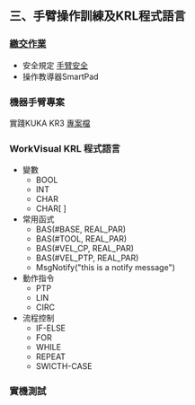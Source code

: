 ## 三、手臂操作訓練及KRL程式語言
### [繳交作業](https://drive.google.com/drive/folders/1Y3z2fzKdRJWUsqoRW0wzBV0vf2mGEnmF?fbclid=IwAR172PehbkoKq6Lboyup1Wp-YAIbEKpJTQUJWJMZ9zZYzy_iTaDapXleThA)

- 安全規定    [手臂安全](http://www.wtech.com.tw/public/download/manual/%E6%A9%9F%E6%A2%B0%E6%89%8B%E8%87%82%E5%AE%89%E5%85%A8%E6%AA%A2%E6%9F%A5%E8%A1%A8.pdf)
- 操作教導器SmartPad
### 機器手臂專案
實踐KUKA KR3 [專案檔](https://github.com/yazelin/usc2019-RobotSim/raw/master/src/USCITC.wvs)

### WorkVisual KRL 程式語言
- 變數
  - BOOL
  - INT
  - CHAR
  - CHAR[  ]
- 常用函式
  - BAS(#BASE, REAL_PAR)  
  - BAS(#TOOL, REAL_PAR)
  - BAS(#VEL_CP, REAL_PAR)
  - BAS(#VEL_PTP, REAL_PAR)
  - MsgNotify("this is a notify message")
- 動作指令
  - PTP
  - LIN
  - CIRC
- 流程控制
  - IF-ELSE
  - FOR
  - WHILE
  - REPEAT
  - SWICTH-CASE

### 實機測試


<!--stackedit_data:
eyJoaXN0b3J5IjpbMTExMzEwMDI4LC0xMDA2MjQzODcsMTMxNT
QyNzM2NiwtMTYwMzY2Mzc3MSwtMjEwODY2NzM2NywxODQ3Nzgw
MDE3LDE4Mjc1MDk3MzYsMTQ3OTg4MzIwNl19
-->